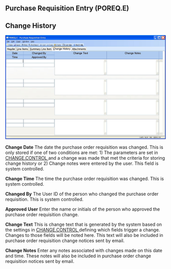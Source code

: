 ##  Purchase Requisition Entry (POREQ.E)

<PageHeader />

##  Change History

![](./POREQ-E-4.jpg)

**Change Date** The date the purchase order requisition was changed. This is only stored if one of two conditions are met: 1) The parameters are set in [ CHANGE.CONTROL ](../../../../ACE-OVERVIEW/ACE-ENTRY/CHANGE-CONTROL/README.md) and a change was made that met the criteria for storing change history or 2) Change notes were entered by the user. This field is system controlled.   
  
**Change Time** The time the purchase order requisition was changed. This is
system controlled.  
  
**Changed By** The User ID of the person who changed the purchase order
requisition. This is system controlled.  
  
**Approved User** Enter the name or initials of the person who approved the
purchase order requisition change.  
  
**Change Text** This is change text that is generated by the system based on the settings in [ CHANGE.CONTROL ](../../../../ACE-OVERVIEW/ACE-ENTRY/CHANGE-CONTROL/README.md) defining which fields trigger a change. Changes to those fields will be noted here. This text will also be included in purchase order requisition change notices sent by email.   
  
**Change Notes** Enter any notes associated with changes made on this date and
time. These notes will also be included in purchase order change requisition
notices sent by email.  
  
  
<badge text= "Version 8.10.57" vertical="middle" />

<PageFooter />